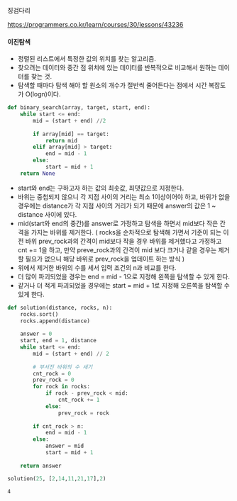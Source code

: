 징검다리

https://programmers.co.kr/learn/courses/30/lessons/43236

#### 이진탐색

- 정렬된 리스트에서 특정한 값의 위치를 찾는 알고리즘. 
- 찾으려는 데이터와 중간 점 위치에 있는 데이터를 반복적으로 비교해서 원하는 데이터를 찾는 것.
- 탐색할 때마다 탐색 해야 할 원소의 개수가 절반씩 줄어든다는 점에서 시간 복잡도가 O(logn)이다.


```python
def binary_search(array, target, start, end):
    while start <= end:
        mid = (start + end) //2
        
        if array[mid] == target:
            return mid
        elif array[mid] > target:
            end = mid - 1
        else:
            start = mid + 1
    return None
```

- start와 end는 구하고자 하는 값의 최솟값, 최댓값으로 지정한다.
- 바위는 중첩되지 않으니 각 지점 사이의 거리는 최소 1이상이어야 하고, 바위가 없을 경우에는 distance가 각 지점 사이의 거리가 되기 때문에 answer의 값은 1 ~ distance 사이에 있다.
- mid(start와 end의 중간)를 answer로 가정하고 탐색을 하면서 mid보다 작은 간격을 가지는 바위를 제거한다. ( rocks을 순차적으로 탐색해 가면서 기준이 되는 이전 바위 prev_rock과의 간격이 mid보다 작을 경우 바위를 제거했다고 가정하고 cnt += 1을 하고, 만약 preve_rock과의 간격이 mid 보다 크거나 같을 경우는 제거할 필요가 없으니 해당 바위로 prev_rock을 업데이트 하는 방식 )
- 위에서 제거한 바위의 수를 세서 입력 조건의 n과 비교를 한다.
- 더 많이 파괴되었을 경우는 end = mid - 1으로 지정해 왼쪽을 탐색할 수 있게 한다.
- 같거나 더 적게 파괴되었을 경우에는 start = mid + 1로 지정해 오른쪽을 탐색할 수 있게 한다.


```python
def solution(distance, rocks, n):
    rocks.sort()
    rocks.append(distance)
    
    answer = 0
    start, end = 1, distance 
    while start <= end:
        mid = (start + end) // 2
        
        # 부서진 바위의 수 세기
        cnt_rock = 0
        prev_rock = 0
        for rock in rocks:
            if rock - prev_rock < mid:
                cnt_rock += 1
            else:
                prev_rock = rock
            
        if cnt_rock > n:
            end = mid - 1
        else: 
            answer = mid
            start = mid + 1
            
    return answer
```


```python
solution(25, [2,14,11,21,17],2)
```




    4


